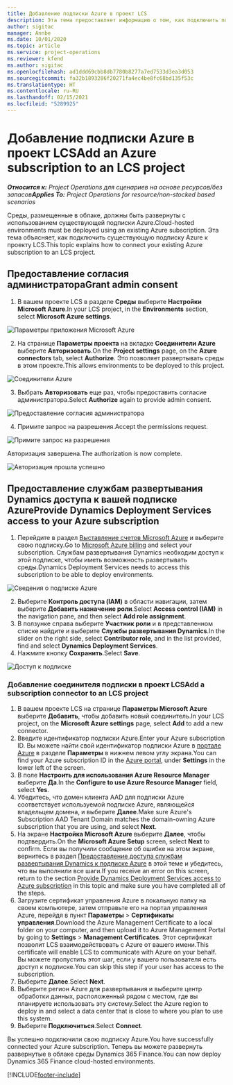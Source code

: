 ```yaml
---
title: Добавление подписки Azure в проект LCS
description: Эта тема предоставляет информацию о том, как подключить подписку Azure к проекту LCS.
author: sigitac
manager: Annbe
ms.date: 10/01/2020
ms.topic: article
ms.service: project-operations
ms.reviewer: kfend
ms.author: sigitac
ms.openlocfilehash: ad1ddd69cbb8db7780b8277a7ed7533d3ea3d053
ms.sourcegitcommit: fa32b1893286f20271fa4ec4be8fc68bd135f53c
ms.translationtype: HT
ms.contentlocale: ru-RU
ms.lasthandoff: 02/15/2021
ms.locfileid: "5289925"
---
```

# <a name="add-an-azure-subscription-to-an-lcs-project"></a><span data-ttu-id="73083-103">Добавление подписки Azure в проект LCS</span><span class="sxs-lookup"><span data-stu-id="73083-103">Add an Azure subscription to an LCS project</span></span>

<span data-ttu-id="73083-104">_**Относится к:** Project Operations для сценариев на основе ресурсов/без запасов_</span><span class="sxs-lookup"><span data-stu-id="73083-104">_**Applies To:** Project Operations for resource/non-stocked based scenarios_</span></span>

<span data-ttu-id="73083-105">Среды, размещенные в облаке, должны быть развернуты с использованием существующей подписки Azure.</span><span class="sxs-lookup"><span data-stu-id="73083-105">Cloud-hosted environments must be deployed using an existing Azure subscription.</span></span> <span data-ttu-id="73083-106">Эта тема объясняет, как подключить существующую подписку Azure к проекту LCS.</span><span class="sxs-lookup"><span data-stu-id="73083-106">This topic explains how to connect your existing Azure subscription to an LCS project.</span></span> 

## <a name="grant-admin-consent"></a><span data-ttu-id="73083-107">Предоставление согласия администратора</span><span class="sxs-lookup"><span data-stu-id="73083-107">Grant admin consent</span></span>

1. <span data-ttu-id="73083-108">В вашем проекте LCS в разделе **Среды** выберите **Настройки Microsoft Azure**.</span><span class="sxs-lookup"><span data-stu-id="73083-108">In your LCS project, in the **Environments** section, select **Microsoft Azure settings**.</span></span>

![Параметры приложения Microsoft Azure](./media/1MicrosoftAzureSettings.png)

2. <span data-ttu-id="73083-110">На странице **Параметры проекта** на вкладке **Соединители Azure** выберите **Авторизовать**.</span><span class="sxs-lookup"><span data-stu-id="73083-110">On the **Project settings** page, on the **Azure connectors** tab, select **Authorize**.</span></span> <span data-ttu-id="73083-111">Это позволяет развертывать среды в этом проекте.</span><span class="sxs-lookup"><span data-stu-id="73083-111">This allows environments to be deployed to this project.</span></span>

![Соединители Azure](./media/2AzureConnectors.png)

3. <span data-ttu-id="73083-113">Выбрать **Авторизовать** еще раз, чтобы предоставить согласие администратора.</span><span class="sxs-lookup"><span data-stu-id="73083-113">Select **Authorize** again to provide admin consent.</span></span>

![Предоставление согласия администратора](./media/3GrantAdminConsent.png)

4. <span data-ttu-id="73083-115">Примите запрос на разрешения.</span><span class="sxs-lookup"><span data-stu-id="73083-115">Accept the permissions request.</span></span>

![Примите запрос на разрешения](./media/4AcceptPermissionRequest.png)

<span data-ttu-id="73083-117">Авторизация завершена.</span><span class="sxs-lookup"><span data-stu-id="73083-117">The authorization is now complete.</span></span> 

![Авторизация прошла успешно](./media/5AuthorizationComplete.png)

## <a name="provide-dynamics-deployment-services-access-to-your-azure-subscription"></a><a name="provide"></a><span data-ttu-id="73083-119">Предоставление службам развертывания Dynamics доступа к вашей подписке Azure</span><span class="sxs-lookup"><span data-stu-id="73083-119">Provide Dynamics Deployment Services access to your Azure subscription</span></span>

1. <span data-ttu-id="73083-120">Перейдите в раздел [Выставление счетов Microsoft Azure](https://portal.azure.com/#blade/Microsoft\_Azure\_Billing/SubscriptionsBlade) и выберите свою подписку.</span><span class="sxs-lookup"><span data-stu-id="73083-120">Go to [Microsoft Azure billing](https://portal.azure.com/#blade/Microsoft\_Azure\_Billing/SubscriptionsBlade) and select your subscription.</span></span> <span data-ttu-id="73083-121">Службам развертывания Dynamics необходим доступ к этой подписке, чтобы иметь возможность развертывать среды.</span><span class="sxs-lookup"><span data-stu-id="73083-121">Dynamics Deployment Services needs to access this subscription to be able to deploy environments.</span></span>

![Сведения о подписке Azure](./media/6AzureSubscription.png)

2. <span data-ttu-id="73083-123">Выберите **Контроль доступа (IAM)** в области навигации, затем выберите **Добавить назначение роли**.</span><span class="sxs-lookup"><span data-stu-id="73083-123">Select **Access control (IAM)** in the navigation pane, and then select **Add role assignment**.</span></span>
3. <span data-ttu-id="73083-124">В ползунке справа выберите **Участник роли** и в представленном списке найдите и выберите **Службы развертывания Dynamics**.</span><span class="sxs-lookup"><span data-stu-id="73083-124">In the slider on the right side, select **Contributor role**, and in the list provided, find and select **Dynamics Deployment Services**.</span></span> 
4. <span data-ttu-id="73083-125">Нажмите кнопку **Сохранить**.</span><span class="sxs-lookup"><span data-stu-id="73083-125">Select **Save**.</span></span>

![Доступ к подписке](./media/7SubscriptionAccess.png)

### <a name="add-a-subscription-connector-to-an-lcs-project"></a><span data-ttu-id="73083-127">Добавление соединителя подписки в проект LCS</span><span class="sxs-lookup"><span data-stu-id="73083-127">Add a subscription connector to an LCS project</span></span>

1. <span data-ttu-id="73083-128">В вашем проекте LCS на странице **Параметры Microsoft Azure** выберите **Добавить**, чтобы добавить новый соединитель.</span><span class="sxs-lookup"><span data-stu-id="73083-128">In your LCS project, on the **Microsoft Azure settings** page, select **Add** to add a new connector.</span></span>
2. <span data-ttu-id="73083-129">Введите идентификатор подписки Azure.</span><span class="sxs-lookup"><span data-stu-id="73083-129">Enter your Azure subscription ID.</span></span> <span data-ttu-id="73083-130">Вы можете найти свой идентификатор подписки Azure в [портале Azure](https://ms.portal.azure.com/) в разделе **Параметры** в нижнем левом углу экрана.</span><span class="sxs-lookup"><span data-stu-id="73083-130">You can find your Azure subscription ID in the [Azure portal](https://ms.portal.azure.com/), under  **Settings**  in the lower left of the screen.</span></span>
3. <span data-ttu-id="73083-131">В поле **Настроить для использования Azure Resource Manager** выберите **Да**.</span><span class="sxs-lookup"><span data-stu-id="73083-131">In the **Configure to use Azure Resource Manager** field, select **Yes**.</span></span>
4. <span data-ttu-id="73083-132">Убедитесь, что домен клиента AAD для подписки Azure соответствует используемой подписке Azure, являющейся владельцем домена, и выберите **Далее**.</span><span class="sxs-lookup"><span data-stu-id="73083-132">Make sure Azure's Subscription AAD Tenant Domain matches the domain-owning Azure subscription that you are using, and select **Next**.</span></span>
5. <span data-ttu-id="73083-133">На экране **Настройка Microsoft Azure** выберите **Далее**, чтобы подтвердить.</span><span class="sxs-lookup"><span data-stu-id="73083-133">On the **Microsoft Azure Setup** screen, select **Next** to confirm.</span></span> <span data-ttu-id="73083-134">Если вы получили сообщение об ошибке на этом экране, вернитесь в раздел [Предоставление доступа службам развертывания Dynamics к подписке Azure](#provide) в этой теме и убедитесь, что вы выполнили все шаги.</span><span class="sxs-lookup"><span data-stu-id="73083-134">If you receive an error on this screen, return to the section [Provide Dynamics Deployment Services access to Azure subscription](#provide) in this topic and make sure you have completed all of the steps.</span></span>
6. <span data-ttu-id="73083-135">Загрузите сертификат управления Azure в локальную папку на своем компьютере, затем отправьте его на портал управления Azure, перейдя в пункт **Параметры** > **Сертификаты управления**.</span><span class="sxs-lookup"><span data-stu-id="73083-135">Download the Azure Management Certificate to a local folder on your computer, and then upload it to Azure Management Portal by going to **Settings** > **Management Certificates**.</span></span> <span data-ttu-id="73083-136">Этот сертификат позволит LCS взаимодействовать с Azure от вашего имени.</span><span class="sxs-lookup"><span data-stu-id="73083-136">This certificate will enable LCS to communicate with Azure on your behalf.</span></span> <span data-ttu-id="73083-137">Вы можете пропустить этот шаг, если у вашего пользователя есть доступ к подписке.</span><span class="sxs-lookup"><span data-stu-id="73083-137">You can skip this step if your user has access to the subscription.</span></span>
7. <span data-ttu-id="73083-138">Выберите **Далее**.</span><span class="sxs-lookup"><span data-stu-id="73083-138">Select  **Next**.</span></span>
8. <span data-ttu-id="73083-139">Выберите регион Azure для развертывания и выберите центр обработки данных, расположенный рядом с местом, где вы планируете использовать эту систему.</span><span class="sxs-lookup"><span data-stu-id="73083-139">Select the Azure region to deploy in and select a data center that is close to where you plan to use this system.</span></span>
9.  <span data-ttu-id="73083-140">Выберите **Подключиться**.</span><span class="sxs-lookup"><span data-stu-id="73083-140">Select  **Connect**.</span></span>

<span data-ttu-id="73083-141">Вы успешно подключили свою подписку Azure.</span><span class="sxs-lookup"><span data-stu-id="73083-141">You have successfully connected your Azure subscription.</span></span> <span data-ttu-id="73083-142">Теперь вы можете развернуть развернутые в облаке среды Dynamics 365 Finance.</span><span class="sxs-lookup"><span data-stu-id="73083-142">You can now deploy Dynamics 365 Finance cloud-hosted environments.</span></span>




[!INCLUDE[footer-include](../includes/footer-banner.md)]